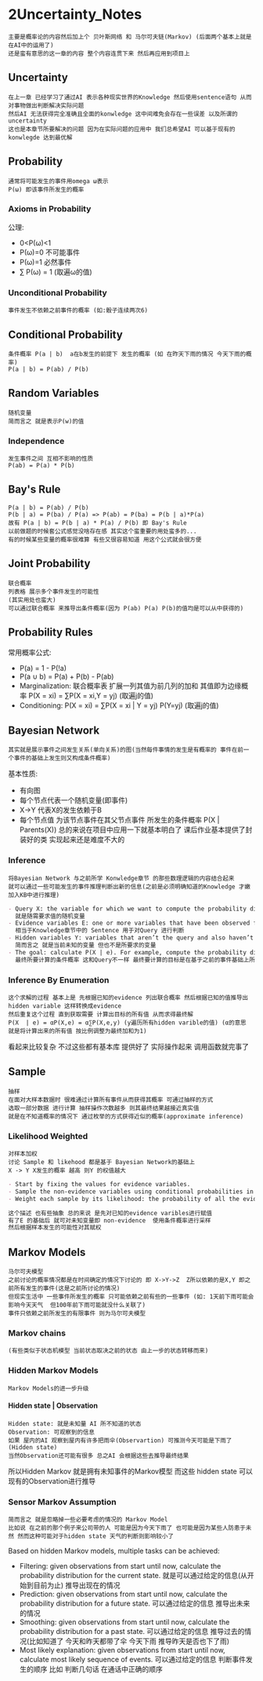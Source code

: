 # 2Uncertainty_Notes
    主要是概率论的内容然后加上个 贝叶斯网络 和 马尔可夫链(Markov) (后面两个基本上就是在AI中的运用了) 
    还是蛮有意思的这一章的内容 整个内容连贯下来 然后再应用到项目上
## Uncertainty
    在上一章 已经学习了通过AI 表示各种现实世界的Knowledge 然后使用sentence语句 从而对事物做出判断解决实际问题
    然后AI 无法获得完全准确且全面的konwledge 这中间难免会存在一些误差 以及所谓的uncertainty 
    这也是本章节所要解决的问题 因为在实际问题的应用中 我们总希望AI 可以基于现有的konwlegde 达到最优解

## Probability
    通常将可能发生的事件用omega ω表示 
    P(ω) 即该事件所发生的概率
### Axioms in Probability
公理:
- 0<P(ω)<1
- P(ω)=0 不可能事件
- P(ω)=1 必然事件
- ∑ P(ω) = 1 (取遍ω的值)

### Unconditional Probability
    事件发生不依赖之前事件的概率 (如:骰子连续两次6)
## Conditional Probability 
    条件概率 P(a | b)  a在b发生的前提下 发生的概率 (如 在昨天下雨的情况 今天下雨的概率)
    P(a | b) = P(ab) / P(b)

## Random Variables
    随机变量
    简而言之 就是表示P(w)的值
### Independence 
    发生事件之间 互相不影响的性质
    P(ab) = P(a) * P(b)

## Bay's Rule
    P(a | b) = P(ab) / P(b)
    P(b | a) = P(ba) / P(a) => P(ab) = P(ba) = P(b | a)*P(a)
    故有 P(a | b) = P(b | a) * P(a) / P(b) 即 Bay's Rule
    以前做题的时候套公式感觉没啥存在感 其实这个蛮重要的用处蛮多的...
    有的时候某些变量的概率很难算 有些又很容易知道 用这个公式就会很方便

## Joint Probability 
    联合概率
    列表格 展示多个事件发生的可能性
    (其实用处也蛮大)
    可以通过联合概率 来推导出条件概率(因为 P(ab) P(a) P(b)的值均是可以从中获得的)

## Probability Rules
常用概率公式:
- P(a) = 1 - P(!a)
- P(a ∪ b) = P(a) + P(b) - P(ab)
- Marginalization: 联合概率表 扩展一列其值为前几列的加和 其值即为边缘概率 P(X = xi) =  ∑P(X = xi,Y = yj) (取遍j的值)
- Conditioning: P(X = xi) =  ∑P(X = xi | Y = yj) P(Y=yj) (取遍j的值)

## Bayesian Network
    其实就是展示事件之间发生关系(单向关系)的图(当然每件事情的发生是有概率的 事件在前一个事件的基础上发生则又构成条件概率)
基本性质:
- 有向图
- 每个节点代表一个随机变量(即事件)
- X->Y 代表X的发生依赖于B
- 每个节点值 为该节点事件在其父节点事件 所发生的条件概率 P(X | Parents(X))
总的来说在项目中应用一下就基本明白了 课后作业基本提供了封装好的类 实现起来还是难度不大的 

### Inference
    将Bayesian Network 与之前所学 Konwledge章节 的那些数理逻辑的内容结合起来
    就可以通过一些可能发生的事件推理判断出新的信息(之前是必须明确知道的Knowledge 才嫩加入KB中进行推理) 

```markdown
- Query X: the variable for which we want to compute the probability distribution.
  就是随需要求值的随机变量
- Evidence variables E: one or more variables that have been observed for event e. For example, we might have observed that there is light rain, and this observation helps us compute the probability that the train is delayed.
  相当于Knowledge章节中的 Sentence 用于对Query 进行判断
- Hidden variables Y: variables that aren’t the query and also haven’t been observed. For example, standing at the train station, we can observe whether there is rain, but we can’t know if there is maintenance on the track further down the road. Thus, Maintenance would be a hidden variable in this situation.
  简而言之 就是当前未知的变量 但也不是所要求的变量
- The goal: calculate P(X | e). For example, compute the probability distribution of the Train variable (the query) based on the evidence e that we know there is light rain.
  最终所要计算的条件概率 这和Query不一样 最终要计算的目标是在基于之前的事件基础上所发生的可能性
```
### Inference By Enumeration
    这个求解的过程 基本上是 先根据已知的evidence 列出联合概率 然后根据已知的值推导出 hidden variable 这样转换成evidence
    然后重复这个过程 直到获取需要 计算出目标的所有值 从而求得最终解
    P(X  | e) = αP(X,e) = α∑P(X,e,y) (y遍历所有hidden varible的值) (α的意思 就是将计算出来的所有值 按比例调整为最终加和为1)
看起来比较复杂 不过这些都有基本库 提供好了 实际操作起来 调用函数就完事了 

## Sample
    抽样
    在面对大样本数据时 很难通过计算所有事件从而获得其概率 可通过抽样的方式
    选取一部分数据 进行计算 抽样操作次数越多 则其最终结果越接近真实值
    就是在不知道概率的情况下 通过枚举的方式获得近似的概率(approximate inference) 
### Likelihood Weighted
    对样本加权
    讨论 Sample 和 likehood 都是基于 Bayesian Network的基础上
    X -> Y X发生的概率 越高 则Y 的权值越大
```markdown
- Start by fixing the values for evidence variables.
- Sample the non-evidence variables using conditional probabilities in the Bayesian network. 
- Weight each sample by its likelihood: the probability of all the evidence occurring.

这个描述 也有些抽象 总的来说 是先对已知的evidence varibles进行赋值 
有了E 的基础后 就可对未知变量即 non-evidence  使用条件概率进行采样
然后根据样本发生的可能性对其赋权
```

## Markov Models
    马尔可夫模型
    之前讨论的概率情况都是在时间确定的情况下讨论的 即 X->Y->Z  Z所以依赖的是X,Y 即之前所有发生的事件(这是之前所讨论的情况)
    但现实生活中 一些事件所发生的概率 只可能依赖之前有些的一些事件 (如: 1天前下雨可能会影响今天天气  但100年前下雨可能就没什么关联了)
    事件只依赖之前所发生的有限事件 则为马尔可夫模型
### Markov chains
    (有些类似于状态机模型 当前状态取决之前的状态 由上一步的状态转移而来)


### Hidden Markov Models
    Markov Models的进一步升级
#### Hidden state | Observation
    Hidden state: 就是未知量 AI 所不知道的状态
    Observation: 可观察到的信息
    如果 屋内的AI 观察到屋内有许多把雨伞(Observartion) 可推测今天可能是下雨了(Hidden state) 
    当然Observation还可能有很多 总之AI 会根据这些去推导最终结果
所以Hidden Markov 就是拥有未知事件的Markov模型 而这些 hidden state 可以现有的Observation进行推导

### Sensor Markov Assumption
    简而言之 就是忽略掉一些必要考虑的情况的 Markov Model 
    比如说 在之前的那个例子来公司带的人 可能是因为今天下雨了 也可能是因为某些人防患于未然 然而这种可能对于hidden state 天气的判断则影响较小了
Based on hidden Markov models, multiple tasks can be achieved:
- Filtering: given observations from start until now, calculate the probability distribution for the current state. 
    就是可以通过给定的信息(从开始到目前为止) 推导出现在的情况
- Prediction: given observations from start until now, calculate the probability distribution for a future state.
    可以通过给定的信息 推导出未来的情况
- Smoothing: given observations from start until now, calculate the probability distribution for a past state. 
    可以通过给定的信息 推导过去的情况(比如知道了 今天和昨天都带了伞 今天下雨 推导昨天是否也下了雨)
- Most likely explanation: given observations from start until now, calculate most likely sequence of events.
    可以通过给定的信息 判断事件发生的顺序 比如 判断几句话 在通话中正确的顺序


